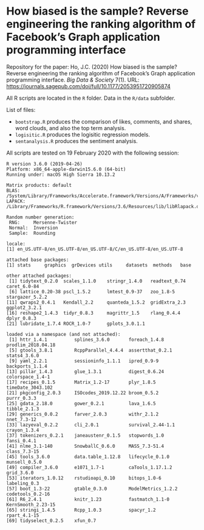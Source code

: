 # How biased is the sample? Reverse engineering the ranking algorithm of Facebook’s Graph application programming interface
Repository for the paper: Ho, J.C. (2020) How biased is the sample? Reverse engineering the ranking algorithm of Facebook’s Graph application programming interface. *Big Data &amp; Society* 7(1). URL: https://journals.sagepub.com/doi/full/10.1177/2053951720905874

All R scripts are located in the `R` folder. Data in the `R/data` subfolder.

List of files:
- `bootstrap.R` produces the comparison of likes, comments, and shares, word clouds, and also the top term analysis.
- `logisitic.R` produces the logisitic regression models.
- `sentanalysis.R` produces the sentiment analysis.

All scripts are tested on 19 February 2020 with the following session:
```
R version 3.6.0 (2019-04-26)
Platform: x86_64-apple-darwin15.6.0 (64-bit)
Running under: macOS High Sierra 10.13.2

Matrix products: default
BLAS:   /System/Library/Frameworks/Accelerate.framework/Versions/A/Frameworks/vecLib.framework/Versions/A/libBLAS.dylib
LAPACK: /Library/Frameworks/R.framework/Versions/3.6/Resources/lib/libRlapack.dylib

Random number generation:
 RNG:     Mersenne-Twister
 Normal:  Inversion
 Sample:  Rounding

locale:
[1] en_US.UTF-8/en_US.UTF-8/en_US.UTF-8/C/en_US.UTF-8/en_US.UTF-8

attached base packages:
[1] stats     graphics  grDevices utils     datasets  methods   base     

other attached packages:
 [1] tidytext_0.2.0  scales_1.1.0    stringr_1.4.0   readtext_0.74   caret_6.0-84   
 [6] lattice_0.20-38 pscl_1.5.2      lmtest_0.9-37   zoo_1.8-5       stargazer_5.2.2
[11] qwraps2_0.4.1   Kendall_2.2     quanteda_1.5.2  gridExtra_2.3   ggplot2_3.2.1  
[16] reshape2_1.4.3  tidyr_0.8.3     magrittr_1.5    rlang_0.4.4     dplyr_0.8.3    
[21] lubridate_1.7.4 ROCR_1.0-7      gplots_3.0.1.1

loaded via a namespace (and not attached):
 [1] httr_1.4.1          splines_3.6.0       foreach_1.4.8       prodlim_2018.04.18
 [5] gtools_3.8.1        RcppParallel_4.4.4  assertthat_0.2.1    stats4_3.6.0       
 [9] yaml_2.2.1          sessioninfo_1.1.1   ipred_0.9-9         backports_1.1.4    
[13] pillar_1.4.3        glue_1.3.1          digest_0.6.24       colorspace_1.4-1   
[17] recipes_0.1.5       Matrix_1.2-17       plyr_1.8.5          timeDate_3043.102  
[21] pkgconfig_2.0.3     ISOcodes_2019.12.22 broom_0.5.2         purrr_0.3.3        
[25] gdata_2.18.0        gower_0.2.1         lava_1.6.5          tibble_2.1.3       
[29] generics_0.0.2      farver_2.0.3        withr_2.1.2         nnet_7.3-12        
[33] lazyeval_0.2.2      cli_2.0.1           survival_2.44-1.1   crayon_1.3.4       
[37] tokenizers_0.2.1    janeaustenr_0.1.5   stopwords_1.0       fansi_0.4.1        
[41] nlme_3.1-140        SnowballC_0.6.0     MASS_7.3-51.4       class_7.3-15       
[45] tools_3.6.0         data.table_1.12.8   lifecycle_0.1.0     munsell_0.5.0      
[49] compiler_3.6.0      e1071_1.7-1         caTools_1.17.1.2    grid_3.6.0         
[53] iterators_1.0.12    rstudioapi_0.10     bitops_1.0-6        labeling_0.3       
[57] boot_1.3-22         gtable_0.3.0        ModelMetrics_1.2.2  codetools_0.2-16   
[61] R6_2.4.1            knitr_1.23          fastmatch_1.1-0     KernSmooth_2.23-15
[65] stringi_1.4.5       Rcpp_1.0.3          spacyr_1.2          rpart_4.1-15       
[69] tidyselect_0.2.5    xfun_0.7
```
